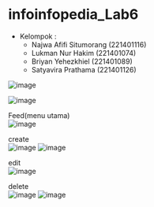 # infoinfopedia_Lab6
* Kelompok : 
  * Najwa Afifi Situmorang (221401116)
  * Lukman Nur Hakim (221401074)
  * Briyan Yehezkhiel (221401089)
  * Satyavira Prathama (221401126)

![image](https://github.com/briyanyehezkhiel/infoinfopedia_Lab6/assets/114645700/46c626b3-574d-4a3e-808e-aeb60c0d00b8)
 
![image](https://github.com/briyanyehezkhiel/infoinfopedia_Lab6/assets/114645700/9ac99d7c-6e08-4a55-9d26-8f3a0e50da67)

Feed(menu utama)  
![image](https://github.com/briyanyehezkhiel/infoinfopedia_Lab6/assets/114645700/188b8666-e445-4e0b-a358-d81fabe2cde5)

create  
![image](https://github.com/briyanyehezkhiel/infoinfopedia_Lab6/assets/114645700/5523eab6-7e23-4105-971b-8c588d1aa862)
![image](https://github.com/briyanyehezkhiel/infoinfopedia_Lab6/assets/114645700/ac2f5936-bb0d-42ed-94f9-8ae5bff5d877)

edit  
![image](https://github.com/briyanyehezkhiel/infoinfopedia_Lab6/assets/114645700/cf02f3cd-a431-4729-b81b-e057be2082cf)

delete  
![image](https://github.com/briyanyehezkhiel/infoinfopedia_Lab6/assets/114645700/601d9b25-7bc3-4678-9f6a-f52bb8180fff)
![image](https://github.com/briyanyehezkhiel/infoinfopedia_Lab6/assets/114645700/aa1212d4-3d65-4c10-8c91-c13ebf7bd095)

